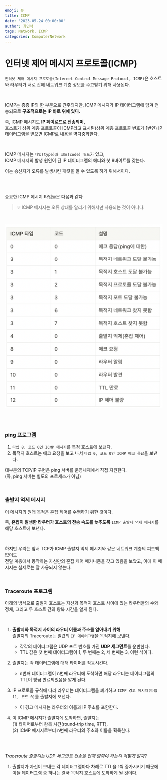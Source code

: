 ```yaml
---
emoji: 🌐
title: ICMP
date: '2023-05-24 00:00:00'
author: 최민석
tags: Network, ICMP
categories: ComputerNetwork
---
```

# 인터넷 제어 메시지 프로토콜(ICMP)

`인터넷 제어 메시지 프로토콜(Internet Control Message Protocol, ICMP)`은 호스트와 라우터가 서로 간에 네트워크 계층 정보를 주고받기 위해 사용된다.

<br/>

ICMP는 종종 IP의 한 부분으로 간주되지만, ICMP 메시지가 IP 데이터그램에 담겨 전송되므로 **구조적으로는 IP 바로 위에 있다.**

즉, ICMP 메시지도 **IP 페이로드로 전송되며,**  
호스트가 상위 계층 프로토콜이 ICMP라고 표시된(상위 계층 프로토콜 번호가 1번인) IP 데이터그램을 받으면 ICMP로 내용을 역다중화한다.

<br/>

ICMP 메시지는 `타입(type)과 코드(code) 필드`가 있고,  
ICMP 메시지의 발생 원인이 된 IP 데이터그램의 헤더와 첫 8바이트를 갖는다.

이는 송신자가 오류를 발생시킨 패킷을 알 수 있도록 하기 위해서이다.

<br/>
<br/>

중요한 ICMP 메시지 타입들은 다음과 같다

> 💡 ICMP 메시지는 오류 상태를 알리기 위해서만 사용되는 것이 아니다.

<br/>

![a1.png](a1.png)

<br/>
<br/>

### ping 프로그램

1. `타입 8, 코드 0인 ICMP 메시지`를 특정 호스트에 보낸다.
2. 목적지 호스트는 에코 요청을 보고 나서 `타입 0, 코드 0인 ICMP 에코 응답`을 보낸다.

대부분의 TCP/IP 구현은 ping 서버를 운영체제에서 직접 지원한다.  
(즉, ping 서버는 별도의 프로세스가 아님)

<br/>

### 출발지 억제 메시지

이 메시지의 원래 목적은 혼잡 제어를 수행하기 위한 것이다.

즉, **혼잡이 발생한 라우터가 호스트의 전송 속도를 늦추도록** `ICMP 출발지 억제 메시지`를 해당 호스트에 보낸다.

<br/>

하지만 우리는 앞서 TCP가 ICMP 출발지 억제 메시지와 같은 네트워크 계층의 피드백 없이도  
전달 계층에서 동작하는 자신만의 혼잡 제어 메커니즘을 갖고 있음을 보았고, 이에 이 메시지는 실제로는 잘 사용되지 않는다.

<br/>

### Traceroute 프로그램

아래의 방식으로 출발지 호스트는 자신과 목적지 호스트 사이에 있는 라우터들의 수와 정체, 그리고 두 호스트 간의 왕복 시간을 알게 된다.

<br/>

1. **출발지와 목적지 사이의 라우터 이름과 주소를 알아내기 위해**  
   출발지의 Traceroute는 일련의 `IP 데이터그램`을 목적지에 보낸다.
    - 각각의 데이터그램은 UDP 포트 번호를 가진 **UDP 세그먼트**를 운반한다.
    - TTL 값은 첫 번째 데이터그램이 1, 두 번째는 2, 세 번째는 3, 이런 식이다.


2. 출발지는 각 데이터그램에 대해 타이머를 작동시킨다.
    - n번째 데이터그램이 n번째 라우터에 도착하면 해당 라우터는 데이터그램의 TTL이 방금 만료되었음을 알게 된다.


3. IP 프로토콜 규칙에 따라 라우터는 데이터그램을 폐기하고 `ICMP 경고 메시지(타입 11, 코드 0)`를 출발지에 보낸다.
    - 이 경고 메시지는 라우터의 이름과 IP 주소를 포함한다.


4. 이 ICMP 메시지가 출발지에 도착하면, 출발지는  
   (1) 타이머로부터 왕복 시간(round-trip time, RTT),  
   (2) ICMP 메시지로부터 n번째 라우터의 주소와 이름을 획득한다.

<br/>
<br/>

*Traceroute 출발지는 UDP 세그먼트 전송을 언제 멈춰야 하는지 어떻게 알까?*

1. 출발지가 자신이 보내는 각 데이터그램마다 차례로 TTL을 1씩 증가시키기 때문에  
   이들 데이터그램 중 하나는 결국 목적지 호스트에 도착하게 될 것이다.
```toc
```
